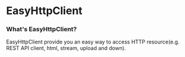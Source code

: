 # EasyHttpClient

### What's EasyHttpClient?

EasyHttpClient provide you an easy way to access HTTP resource(e.g. REST API client, html, stream, upload and down).
